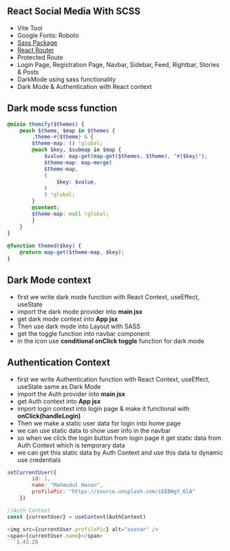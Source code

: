 ## React Social Media With SCSS

* Vite Tool
* Google Fonts: Roboto
* [Sass Package](https://www.npmjs.com/package/sass)
* [React Router](https://reactrouter.com/en/main)
* Protected Route
* Login Page, Registration Page, Navbar, Sidebar, Feed, Rightbar, Stories & Posts
* DarkMode using sass functionality
* Dark Mode & Authentication with React context

## Dark mode scss function

```scss
@mixin themify($themes) {
    @each $theme, $map in $themes {
        .theme-#{$theme} & {
        $theme-map: () !global;
        @each $key, $submap in $map {
            $value: map-get(map-get($themes, $theme), "#{$key}");
            $theme-map: map-merge(
            $theme-map,
            (
                $key: $value,
            )
            ) !global;
        }
        @content;
        $theme-map: null !global;
        }
    }
}
  
@function themed($key) {
    @return map-get($theme-map, $key);
}

```

## Dark Mode context
* first we write dark mode function with React Context, useEffect, useState
* import the dark mode provider into **main jsx**
* get dark mode context into **App jsx**
* Then use dark mode into Layout with SASS
* get the toggle function into navbar component
* in the icon use **conditional onClick toggle** function for dark mode

## Authentication Context
* first we write Authentication function with React Context, useEffect, useState same as Dark Mode
* import the Auth provider into **main jsx**
* get Auth context into **App jsx**
* import login context into login page & make it functional with **onClick(handleLogin)**
* Then we make a static user data for login into home page
* we can use static data to show user info in the navbar
* so when we click the login button from login page it get static data from Auth Context which is temporary data
* we can get this static data by Auth Context and use this data to dynamic use credentials

```js
setCurrentUser({
        id: 1,
        name: "Mahmudul Hasan",
        profilePic: "https://source.unsplash.com/iEEBWgY_6lA"
    })
```

```js
//Auth Context
const {currentUser} = useContext(AuthContext)
```

```js
<img src={currentUser.profilePic} alt="avatar" />
<span>{currentUser.name}</span>
```1.43.28